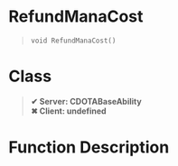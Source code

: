 # RefundManaCost
> `void RefundManaCost()`
# Class
> __✔ Server: CDOTABaseAbility__  
> __✖ Client: undefined__  
# Function Description

